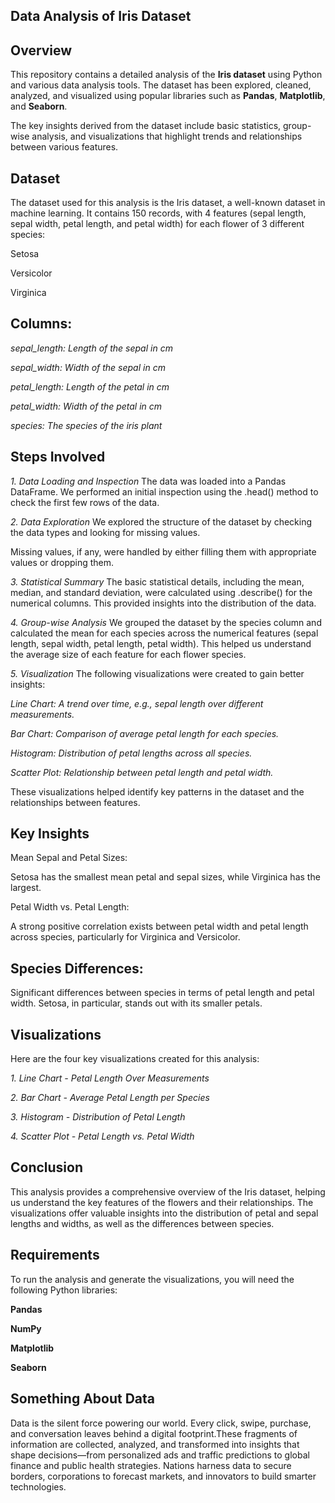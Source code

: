 ## **Data Analysis of Iris Dataset**

## **Overview**

This repository contains a detailed analysis of the **Iris dataset** using Python and various data analysis tools. The dataset has been explored, cleaned, analyzed, and visualized using popular libraries such as **Pandas**, **Matplotlib**, and **Seaborn**.

The key insights derived from the dataset include basic statistics, group-wise analysis, and visualizations that highlight trends and relationships between various features.

## **Dataset**

The dataset used for this analysis is the Iris dataset, a well-known dataset in machine learning. It contains 150 records, with 4 features (sepal length, sepal width, petal length, and petal width) for each flower of 3 different species:

Setosa

Versicolor

Virginica

## Columns:

*sepal_length: Length of the sepal in cm*

*sepal_width: Width of the sepal in cm*

*petal_length: Length of the petal in cm*

*petal_width: Width of the petal in cm*

*species: The species of the iris plant*

## Steps Involved

*1. Data Loading and Inspection*
The data was loaded into a Pandas DataFrame. We performed an initial inspection using the .head() method to check the first few rows of the data.

*2. Data Exploration*
We explored the structure of the dataset by checking the data types and looking for missing values.

Missing values, if any, were handled by either filling them with appropriate values or dropping them.

*3. Statistical Summary*
The basic statistical details, including the mean, median, and standard deviation, were calculated using .describe() for the numerical columns. This provided insights into the distribution of the data.

*4. Group-wise Analysis*
We grouped the dataset by the species column and calculated the mean for each species across the numerical features (sepal length, sepal width, petal length, petal width). This helped us understand the average size of each feature for each flower species.

*5. Visualization*
The following visualizations were created to gain better insights:

*Line Chart: A trend over time, e.g., sepal length over different measurements.*

*Bar Chart: Comparison of average petal length for each species.*

*Histogram: Distribution of petal lengths across all species.*

*Scatter Plot: Relationship between petal length and petal width.*

These visualizations helped identify key patterns in the dataset and the relationships between features.

## Key Insights

Mean Sepal and Petal Sizes:

Setosa has the smallest mean petal and sepal sizes, while Virginica has the largest.

Petal Width vs. Petal Length:

A strong positive correlation exists between petal width and petal length across species, particularly for Virginica and Versicolor.

## Species Differences:

Significant differences between species in terms of petal length and petal width. Setosa, in particular, stands out with its smaller petals.

## Visualizations

Here are the four key visualizations created for this analysis:

*1. Line Chart - Petal Length Over Measurements*

*2. Bar Chart - Average Petal Length per Species*

*3. Histogram - Distribution of Petal Length*

*4. Scatter Plot - Petal Length vs. Petal Width*

## **Conclusion**

This analysis provides a comprehensive overview of the Iris dataset, helping us understand the key features of the flowers and their relationships. The visualizations offer valuable insights into the distribution of petal and sepal lengths and widths, as well as the differences between species.

## **Requirements**

To run the analysis and generate the visualizations, you will need the following Python libraries:

**Pandas**

**NumPy**

**Matplotlib**

**Seaborn**


## **Something About Data**
Data is the silent force powering our world. Every click, swipe, purchase, and conversation leaves behind a digital footprint.These fragments of information are collected, analyzed, and transformed into insights that shape decisions—from personalized ads and traffic predictions to global finance and public health strategies. Nations harness data to secure borders, corporations to forecast markets, and innovators to build smarter technologies.

